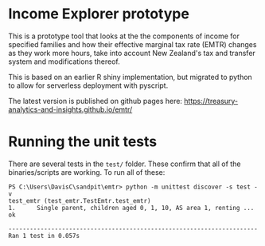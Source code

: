 # Income Explorer prototype

This is a prototype tool that looks at the the components of income for specified families and how their effective marginal tax rate (EMTR) changes as they work more hours, take into account New Zealand's tax and transfer system and modifications thereof.

This is based on an earlier R shiny implementation, but migrated to python to allow for serverless deployment with pyscript.

The latest version is published on github pages here: https://treasury-analytics-and-insights.github.io/emtr/


# Running the unit tests

There are several tests in the `test/` folder.  These confirm that all of the
binaries/scripts are working.  To run all of these:

```
PS C:\Users\DavisC\sandpit\emtr> python -m unittest discover -s test -v
test_emtr (test_emtr.TestEmtr.test_emtr)
1.      Single parent, children aged 0, 1, 10, AS area 1, renting ... ok

----------------------------------------------------------------------
Ran 1 test in 0.057s
```
